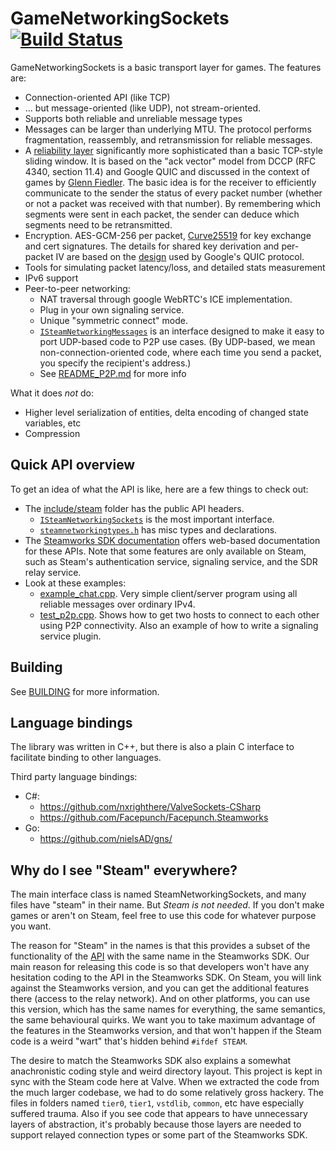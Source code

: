# GameNetworkingSockets [![Build Status](https://github.com/ValveSoftware/GameNetworkingSockets/workflows/CI/badge.svg)](https://github.com/ValveSoftware/GameNetworkingSockets/actions)

GameNetworkingSockets is a basic transport layer for games.  The features are:

* Connection-oriented API (like TCP)
* ... but message-oriented (like UDP), not stream-oriented.
* Supports both reliable and unreliable message types
* Messages can be larger than underlying MTU.  The protocol performs
  fragmentation, reassembly, and retransmission for reliable messages.
* A [reliability layer](src/steamnetworkingsockets/clientlib/SNP_WIRE_FORMAT.md)
  significantly more sophisticated than a basic TCP-style sliding window.
  It is based on the "ack vector" model from DCCP (RFC 4340, section 11.4)
  and Google QUIC and discussed in the context of games by
  [Glenn Fiedler](https://gafferongames.com/post/reliable_ordered_messages/).
  The basic idea is for the receiver to efficiently communicate to the sender
  the status of every packet number (whether or not a packet was received
  with that number).  By remembering which segments were sent in each packet,
  the sender can deduce which segments need to be retransmitted.
* Encryption. AES-GCM-256 per packet, [Curve25519](https://cr.yp.to/ecdh.html) for
  key exchange and cert signatures. The details for shared key derivation and
  per-packet IV are based on the [design](https://docs.google.com/document/d/1g5nIXAIkN_Y-7XJW5K45IblHd_L2f5LTaDUDwvZ5L6g/edit?usp=sharing)
  used by Google's QUIC protocol.
* Tools for simulating packet latency/loss, and detailed stats measurement
* IPv6 support
* Peer-to-peer networking:
  * NAT traversal through google WebRTC's ICE implementation.
  * Plug in your own signaling service.
  * Unique "symmetric connect" mode.
  * [``ISteamNetworkingMessages``](include/steam/isteamnetworkingmessages.h) is an
    interface designed to make it easy to port UDP-based code to P2P use cases.  (By
    UDP-based, we mean non-connection-oriented code, where each time you send a
    packet, you specify the recipient's address.)
  * See [README_P2P.md](README_P2P.md) for more info

What it does *not* do:

* Higher level serialization of entities, delta encoding of changed state
  variables, etc
* Compression

## Quick API overview

To get an idea of what the API is like, here are a few things to check out:

* The [include/steam](include/steam) folder has the public API headers.
  * [``ISteamNetworkingSockets``](include/steam/isteamnetworkingsockets.h) is the
    most important interface.
  * [``steamnetworkingtypes.h``](include/steam/steamnetworkingtypes.h) has misc
    types and declarations.
* The
  [Steamworks SDK documentation](https://partner.steamgames.com/doc/api/ISteamNetworkingSockets)
  offers web-based documentation for these APIs.  Note that some features
  are only available on Steam, such as Steam's authentication service,
  signaling service, and the SDR relay service.
* Look at these examples:
  * [example_chat.cpp](examples/example_chat.cpp).  Very simple client/server
    program using all reliable messages over ordinary IPv4.
  * [test_p2p.cpp](tests/test_p2p.cpp).  Shows how to get two hosts to connect
    to each other using P2P connectivity.  Also an example of how to write a
    signaling service plugin.

## Building

See [BUILDING](BUILDING.md) for more information.

## Language bindings

The library was written in C++, but there is also a plain C interface
to facilitate binding to other languages.

Third party language bindings:

* C#:
  * <https://github.com/nxrighthere/ValveSockets-CSharp>
  * <https://github.com/Facepunch/Facepunch.Steamworks>
* Go:
  * <https://github.com/nielsAD/gns/>

## Why do I see "Steam" everywhere?

The main interface class is named SteamNetworkingSockets, and many files have
"steam" in their name.  But *Steam is not needed*.  If you don't make games or
aren't on Steam, feel free to use this code for whatever purpose you want.

The reason for "Steam" in the names is that this provides a subset of the
functionality of the [API](https://partner.steamgames.com/doc/api/ISteamNetworkingSockets)
with the same name in the Steamworks SDK.  Our main
reason for releasing this code is so that developers won't have any hesitation
coding to the API in the Steamworks SDK.  On Steam, you will link against the
Steamworks version, and you can get the additional features there (access to
the relay network).  And on other platforms, you can use this version, which
has the same names for everything, the same semantics, the same behavioural
quirks.  We want you to take maximum advantage of the features in the
Steamworks version, and that won't happen if the Steam code is a weird "wart"
that's hidden behind `#ifdef STEAM`.

The desire to match the Steamworks SDK also explains a somewhat anachronistic
coding style and weird directory layout.  This project is kept in sync with the
Steam code here at Valve.  When we extracted the code from the much larger
codebase, we had to do some relatively gross hackery.  The files in folders
named  `tier0`, `tier1`, `vstdlib`, `common`, etc have especially suffered
trauma.  Also if you see code that appears to have unnecessary layers of
abstraction, it's probably because those layers are needed to support relayed
connection types or some part of the Steamworks SDK.

